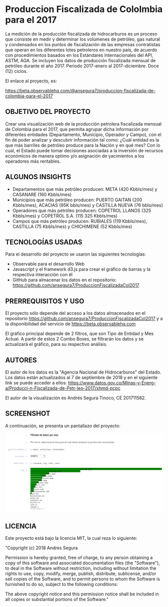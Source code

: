 # Produccion Fiscalizada de Cololmbia para el 2017
La medición de la producción fiscalizada de hidrocarburos es un proceso que consiste en medir y determinar los volúmenes de petróleo, gas natural y condensados en los puntos de fiscalización de las empresas contratistas que operan en los diferentes lotes petroleros en nuestro país, de acuerdo con procedimientos basados en los Estándares Internacionales del API, ASTM, AGA. Se incluyen los datos de producción fiscalizada mensual de petróleo durante el año 2017. Periodo 2017-enero al 2017-diciembre. Doce (12) ciclos.

El enlace al proyecto, es:

https://beta.observablehq.com/@ansegura7/produccion-fiscalizada-de-colombia-para-el-2017

## OBJETIVO DEL PROYECTO
Crear una visualización web de la producción petrolera fiscalizada mensual de Colombia para el 2017, que permita agrupar dicha información por diferentes entidades (Departamento, Municipio, Operador y Campo), con el fin de poder analizar y descubrir información tal como: ¿Cuál entidad es la que más barriles de petróleo produce para la Nación y en qué mes? Con lo cual, el Estado puede tomar decisiones asociadas a la inversión de recursos económicos de manera optimo y/o asignación de yacimientos a los operadores más rentables.

## ALGUNOS INSIGHTS
- Departamentos que más petróleo producen: META (420 Kbbls/mes) y CASANARE (160 Kbbls/mes)
- Municipios que más petróleo producen: PUERTO GAITAN (200 Kbbls/mes), ACACIAS (95K bbls/mes) y CASTILLA NUEVA (76 bbls/mes)
- Operadores que más petróleo producen: COPETROL LLANOS (325 Kbbls/mes) y COPETROL S.A. (115 325 Kbbls/mes)
- Campos que más petróleo producen: RUBIALES (119 Kbbls/mes), CASTILLA (75 Kbbls/mes) y CHICHIMENE (52 Kbbls/mes)

## TECNOLOGÍAS USADAS
Para el desarrollo del proyecto se usaron las siguientes tecnologías:
- Observable para el desarrollo Web
- Javascript y el framework d3.js para crear el gráfico de barras y la respectiva interacción con él
- GitHub para almacenar los datos en el repositorio: https://github.com/ansegura7/ProduccionFiscalizadaCol2017

## PRERREQUISITOS Y USO
El proyecto sólo depende del acceso a los datos almacenados en el repositorio https://github.com/ansegura7/ProduccionFiscalizadaCol2017 y a la disponibilidad del servicio de https://beta.observablehq.com

El gráfico principal depende de 2 filtros, que son Tipo de Entidad y Mes Actual. A partir de estos 2 Combo Boxes, se filtrarán los datos y se actualizará el gráfico, para su respectivo análisis.

## AUTORES
El autor de los datos es la "Agencia Nacional de Hidrocarburos" del Estado. Los datos están actualizados al 7 de septiembre de 2018 y en el siguiente link se puede acceder a ellos: https://www.datos.gov.co/Minas-y-Energ-a/Producci-n-Fiscalizada-de-Petr-leo-2017/xhmd-pcpc

El autor de la visualización es Andrés Segura Tinoco, CE 201711582.

## SCREENSHOT
A continuación, se presenta un pantallazo del proyecto:

![GitHub Logo](https://raw.githubusercontent.com/ansegura7/ProduccionFiscalizadaCol2017/master/screenshot/VA-Tarea2-Screenshot.PNG)

## LICENCIA
Este proyecto está bajo la licencia MIT, la cual reza lo siguiente:

"Copyright (c) 2018 Andres Segura

Permission is hereby granted, free of charge, to any person obtaining a copy of this software and associated documentation files (the "Software"), to deal in the Software without restriction, including without limitation the rights to use, copy, modify, merge, publish, distribute, sublicense, and/or sell copies of the Software, and to permit persons to whom the Software is furnished to do so, subject to the following conditions:

The above copyright notice and this permission notice shall be included in all copies or substantial portions of the Software."
